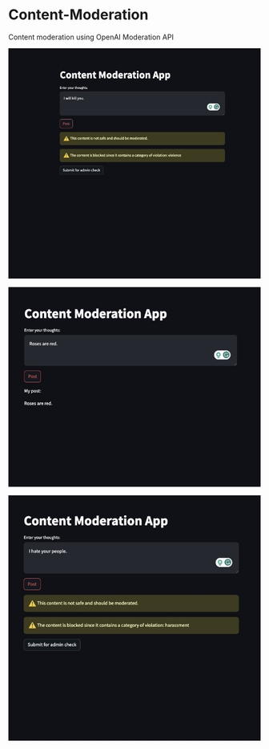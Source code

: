 # Content-Moderation
Content moderation using OpenAI Moderation API

![Moderated content example 1](https://github.com/harshitaatray/Content-Moderation/blob/main/Moderation.jpeg)

![Moderated content example 2](https://github.com/harshitaatray/Content-Moderation/blob/main/Moderation1.jpeg)

![Moderated content example 3](https://github.com/harshitaatray/Content-Moderation/blob/main/Moderation2.jpeg)
